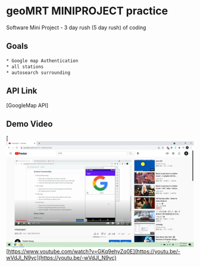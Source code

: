 # geoMRT MINIPROJECT practice

Software Mini Project - 3 day rush (5 day rush) of coding

## Goals

    * Google map Authentication
    * all stations
    * autosearch surrounding

## API Link 

[GoogleMap API] 

## Demo Video
[![IMAGE](https://github.com/Charlieletscode/RESTAPI/blob/main/mq4.jpg)[https://www.youtube.com/watch?v=GKq9ehyZq0E](https://youtu.be/-wVdJl_N9yc](https://youtu.be/-wVdJl_N9yc)
